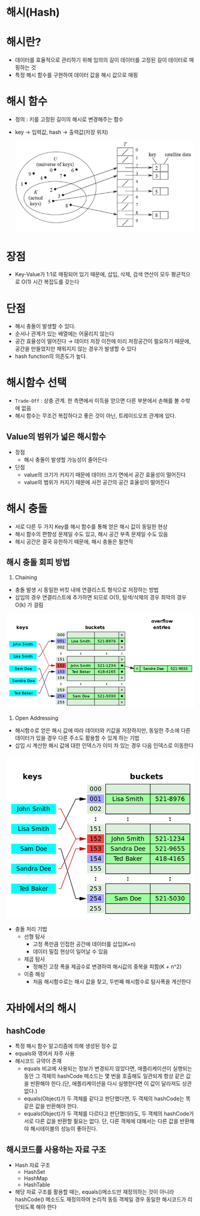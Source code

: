 # 해시(Hash)

# 해시란?

- 데이터를 효율적으로 관리하기 위해 임의의 길이 데이터를 고정된 길이 데이터로 매핑하는 것
- 특정 해시 함수를 구현하여 데이터 값을 해시 값으로 매핑

# 해시 함수

- 정의 : 키를 고정된 길이의 해시로 변경해주는 함수
- key → 입력값, hash → 출력값(저장 위치)
    
    ![hash](images/hash.png)
    

# 장점

- Key-Value가 1:1로 매핑되어 있기 때문에, 삽입, 삭제, 검색 연산이 모두 평균적으로 O(1) 시간 복잡도를 갖는다

# 단점

- 해시 충돌이 발생할 수 있다.
- 순서나 관계가 있는 배열에는 어울리지 않는다
- 공간 효율성이 떨어진다 → 데이터 저장 이전에 미리 저장공간이 필요하기 때문에, 공간을 만들었지만 채워지지 않는 경우가 발생할 수 있다
- hash function의 의존도가 높다.

# 해시함수 선택

- `Trade-Off` : 상충 관계. 한 측면에서 이득을 얻으면 다른 부분에서 손해를 볼 수밖에 없음
- 해시 함수는 무조건 복잡하다고 좋은 것이 아닌, 트레이드오프 관계에 있다.

## Value의 범위가 넓은 해시함수

- 장점
    - 해시 충돌이 발생할 가능성이 줄어든다
- 단점
    - value의 크기가 커지기 때문에 데이터 크기 면에서 공간 효율성이 떨어진다
    - value의 범위가 커지기 때문에 사전 공간의 공간 효율성이 떨어진다

# 해시 충돌

- 서로 다른 두 가지 Key를 해시 함수를 통해 얻은 해시 값이 동일한 현상
- 해시 함수의 편향성 문제일 수도 있고, 해시 공간 부족 문제일 수도 있음
- 해시 공간은 결국 유한하기 때문에, 해시 충돌은 필연적

## 해시 충돌 회피 방법

1. Chaining
- 충돌 발생 시 동일한 버킷 내에 연결리스트 형식으로 저장하는 방법
- 삽입의 경우 연결리스트에 추가하면 되므로 O(1), 탐색/삭제의 경우 최악의 경우 O(k) 가 걸림

![hash-chaining](images/hash-chaining.png)

1. Open Addressing
- 해시함수로 얻은 해시 값에 따라 데이터와 키값을 저장하지만, 동일한 주소에 다른 데이터가 있을 경우 다른 주소도 활용할 수 있게 하는 기법
- 삽입 시 계산한 해시 값에 대한 인덱스가 이미 차 있는 경우 다음 인덱스로 이동한다

![hash-openaddressing](images/hash-openaddressing.png)

- 충돌 처리 기법
    - 선형 탐사
        - 고정 폭만큼 인접한 공간에 데이터를 삽입(K+n)
        - 데이터 밀집 현상이 일어날 수 있음
    - 제곱 탐사
        - 정해진 고정 폭을 제곱수로 변경하여 해시값의 중복을 피함(K + n^2)
    - 이중 해싱
        - 처음 해시함수로는 해시 값을 찾고, 두번째 해시함수로 탐사폭을 계산한다

# 자바에서의 해시

## hashCode

- 특정 해시 함수 알고리즘에 의해 생성된 정수 값
- equals와 엮어서 자주 사용
- 해시코드 규약이 존재
    - equals 비교에 사용되는 정보가 변경되지 않았다면, 애플리케이션이 실행되는 동안 그 객체의 hashCode 메소드는 몇 번을 호출해도 일관되게 항상 같은 값을 반환해야 한다.(단, 애플리케이션을 다시 실행한다면 이 값이 달라져도 상관없다.)
    - equals(Object)가 두 객체를 같다고 판단했다면, 두 객체의 hashCode는 똑같은 값을 반환해야 한다.
    - equals(Object)가 두 객체를 다르다고 판단했더라도, 두 객체의 hashCode가 서로 다른 값을 반환할 필요는 없다. 단, 다른 객체에 대해서는 다른 값을 반환해야 해시테이블의 성능이 좋아진다.

## 해시코드를 사용하는 자료 구조

- Hash 자료 구조
    - HashSet
    - HashMap
    - HashTable
- 해당 자료 구조를 활용할 때는, equals()메소드만 재정의하는 것이 아니라 hashCode() 메소드도 재정의하여 논리적 동등 객체일 경우 동일한 해시코드가 리턴되도록 해야 한다